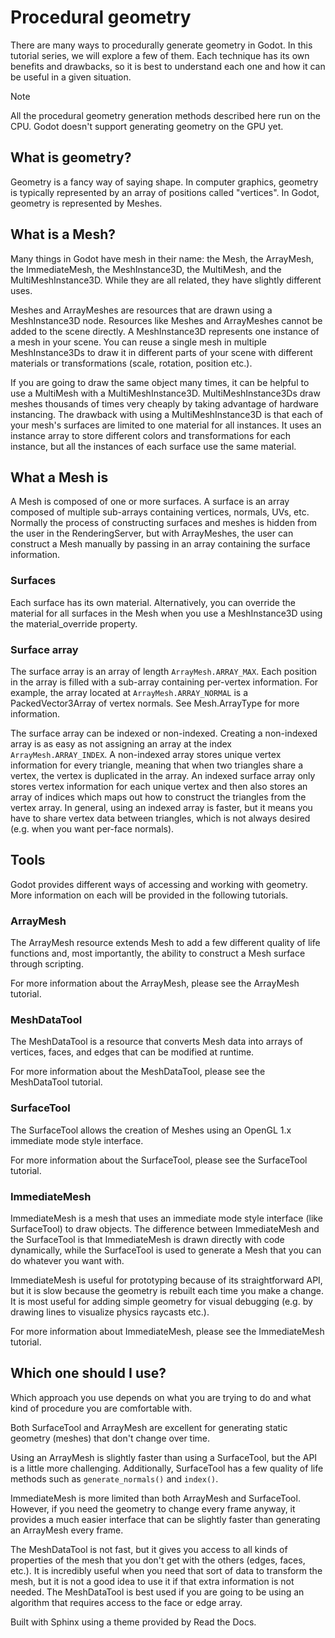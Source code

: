 # Procedural geometry

There are many ways to procedurally generate geometry in Godot. In this
tutorial series, we will explore a few of them. Each technique has its own
benefits and drawbacks, so it is best to understand each one and how it can be
useful in a given situation.

Note

All the procedural geometry generation methods described here run on the CPU.
Godot doesn't support generating geometry on the GPU yet.

## What is geometry?

Geometry is a fancy way of saying shape. In computer graphics, geometry is
typically represented by an array of positions called "vertices". In Godot,
geometry is represented by Meshes.

## What is a Mesh?

Many things in Godot have mesh in their name: the Mesh, the ArrayMesh, the
ImmediateMesh, the MeshInstance3D, the MultiMesh, and the MultiMeshInstance3D.
While they are all related, they have slightly different uses.

Meshes and ArrayMeshes are resources that are drawn using a MeshInstance3D
node. Resources like Meshes and ArrayMeshes cannot be added to the scene
directly. A MeshInstance3D represents one instance of a mesh in your scene.
You can reuse a single mesh in multiple MeshInstance3Ds to draw it in
different parts of your scene with different materials or transformations
(scale, rotation, position etc.).

If you are going to draw the same object many times, it can be helpful to use
a MultiMesh with a MultiMeshInstance3D. MultiMeshInstance3Ds draw meshes
thousands of times very cheaply by taking advantage of hardware instancing.
The drawback with using a MultiMeshInstance3D is that each of your mesh's
surfaces are limited to one material for all instances. It uses an instance
array to store different colors and transformations for each instance, but all
the instances of each surface use the same material.

## What a Mesh is

A Mesh is composed of one or more surfaces. A surface is an array composed of
multiple sub-arrays containing vertices, normals, UVs, etc. Normally the
process of constructing surfaces and meshes is hidden from the user in the
RenderingServer, but with ArrayMeshes, the user can construct a Mesh manually
by passing in an array containing the surface information.

### Surfaces

Each surface has its own material. Alternatively, you can override the
material for all surfaces in the Mesh when you use a MeshInstance3D using the
material_override property.

### Surface array

The surface array is an array of length `ArrayMesh.ARRAY_MAX`. Each position
in the array is filled with a sub-array containing per-vertex information. For
example, the array located at `ArrayMesh.ARRAY_NORMAL` is a PackedVector3Array
of vertex normals. See Mesh.ArrayType for more information.

The surface array can be indexed or non-indexed. Creating a non-indexed array
is as easy as not assigning an array at the index `ArrayMesh.ARRAY_INDEX`. A
non-indexed array stores unique vertex information for every triangle, meaning
that when two triangles share a vertex, the vertex is duplicated in the array.
An indexed surface array only stores vertex information for each unique vertex
and then also stores an array of indices which maps out how to construct the
triangles from the vertex array. In general, using an indexed array is faster,
but it means you have to share vertex data between triangles, which is not
always desired (e.g. when you want per-face normals).

## Tools

Godot provides different ways of accessing and working with geometry. More
information on each will be provided in the following tutorials.

### ArrayMesh

The ArrayMesh resource extends Mesh to add a few different quality of life
functions and, most importantly, the ability to construct a Mesh surface
through scripting.

For more information about the ArrayMesh, please see the ArrayMesh tutorial.

### MeshDataTool

The MeshDataTool is a resource that converts Mesh data into arrays of
vertices, faces, and edges that can be modified at runtime.

For more information about the MeshDataTool, please see the MeshDataTool
tutorial.

### SurfaceTool

The SurfaceTool allows the creation of Meshes using an OpenGL 1.x immediate
mode style interface.

For more information about the SurfaceTool, please see the SurfaceTool
tutorial.

### ImmediateMesh

ImmediateMesh is a mesh that uses an immediate mode style interface (like
SurfaceTool) to draw objects. The difference between ImmediateMesh and the
SurfaceTool is that ImmediateMesh is drawn directly with code dynamically,
while the SurfaceTool is used to generate a Mesh that you can do whatever you
want with.

ImmediateMesh is useful for prototyping because of its straightforward API,
but it is slow because the geometry is rebuilt each time you make a change. It
is most useful for adding simple geometry for visual debugging (e.g. by
drawing lines to visualize physics raycasts etc.).

For more information about ImmediateMesh, please see the ImmediateMesh
tutorial.

## Which one should I use?

Which approach you use depends on what you are trying to do and what kind of
procedure you are comfortable with.

Both SurfaceTool and ArrayMesh are excellent for generating static geometry
(meshes) that don't change over time.

Using an ArrayMesh is slightly faster than using a SurfaceTool, but the API is
a little more challenging. Additionally, SurfaceTool has a few quality of life
methods such as `generate_normals()` and `index()`.

ImmediateMesh is more limited than both ArrayMesh and SurfaceTool. However, if
you need the geometry to change every frame anyway, it provides a much easier
interface that can be slightly faster than generating an ArrayMesh every
frame.

The MeshDataTool is not fast, but it gives you access to all kinds of
properties of the mesh that you don't get with the others (edges, faces,
etc.). It is incredibly useful when you need that sort of data to transform
the mesh, but it is not a good idea to use it if that extra information is not
needed. The MeshDataTool is best used if you are going to be using an
algorithm that requires access to the face or edge array.

Built with Sphinx using a theme provided by Read the Docs.

